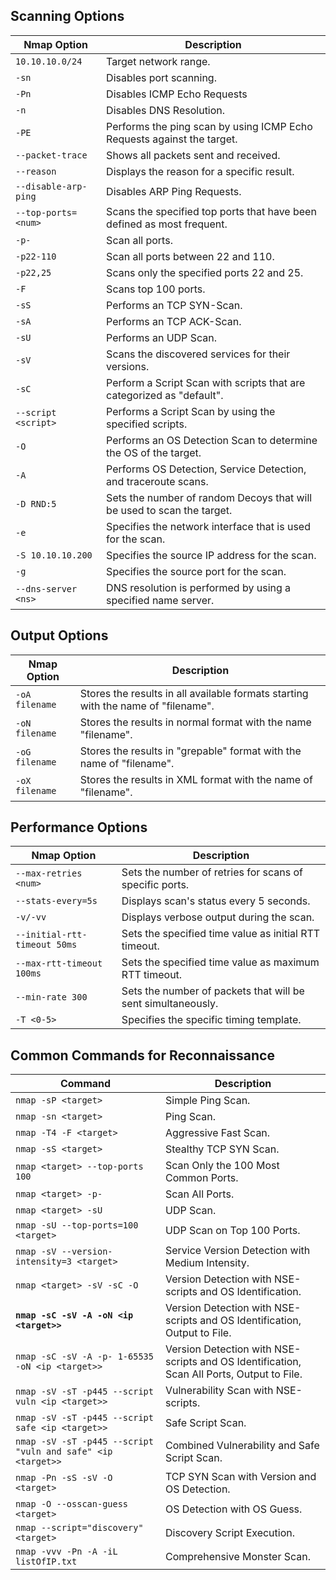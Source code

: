 <h2>Scanning Options</h2>
<div class="table-responsive"><table class="table table-striped text-left">
<thead>
<tr>
<th><strong>Nmap Option</strong></th>
<th><strong>Description</strong></th>
</tr>
</thead>
<tbody>
<tr>
<td><code>10.10.10.0/24</code></td>
<td>Target network range.</td>
</tr>
<tr>
<td><code>-sn</code></td>
<td>Disables port scanning.</td>
</tr>
<tr>
<td><code>-Pn</code></td>
<td>Disables ICMP Echo Requests</td>
</tr>
<tr>
<td><code>-n</code></td>
<td>Disables DNS Resolution.</td>
</tr>
<tr>
<td><code>-PE</code></td>
<td>Performs the ping scan by using ICMP Echo Requests against the target.</td>
</tr>
<tr>
<td><code>--packet-trace</code></td>
<td>Shows all packets sent and received.</td>
</tr>
<tr>
<td><code>--reason</code></td>
<td>Displays the reason for a specific result.</td>
</tr>
<tr>
<td><code>--disable-arp-ping</code></td>
<td>Disables ARP Ping Requests.</td>
</tr>
<tr>
<td><code>--top-ports=&lt;num&gt;</code></td>
<td>Scans the specified top ports that have been defined as most frequent.</td>
</tr>
<tr>
<td><code>-p-</code></td>
<td>Scan all ports.</td>
</tr>
<tr>
<td><code>-p22-110</code></td>
<td>Scan all ports between 22 and 110.</td>
</tr>
<tr>
<td><code>-p22,25</code></td>
<td>Scans only the specified ports 22 and 25.</td>
</tr>
<tr>
<td><code>-F</code></td>
<td>Scans top 100 ports.</td>
</tr>
<tr>
<td><code>-sS</code></td>
<td>Performs an TCP SYN-Scan.</td>
</tr>
<tr>
<td><code>-sA</code></td>
<td>Performs an TCP ACK-Scan.</td>
</tr>
<tr>
<td><code>-sU</code></td>
<td>Performs an UDP Scan.</td>
</tr>
<tr>
<td><code>-sV</code></td>
<td>Scans the discovered services for their versions.</td>
</tr>
<tr>
<td><code>-sC</code></td>
<td>Perform a Script Scan with scripts that are categorized as "default".</td>
</tr>
<tr>
<td><code>--script &lt;script&gt;</code></td>
<td>Performs a Script Scan by using the specified scripts.</td>
</tr>
<tr>
<td><code>-O</code></td>
<td>Performs an OS Detection Scan to determine the OS of the target.</td>
</tr>
<tr>
<td><code>-A</code></td>
<td>Performs OS Detection, Service Detection, and traceroute scans.</td>
</tr>
<tr>
<td><code>-D RND:5</code></td>
<td>Sets the number of random Decoys that will be used to scan the target.</td>
</tr>
<tr>
<td><code>-e</code></td>
<td>Specifies the network interface that is used for the scan.</td>
</tr>
<tr>
<td><code>-S 10.10.10.200</code></td>
<td>Specifies the source IP address for the scan.</td>
</tr>
<tr>
<td><code>-g</code></td>
<td>Specifies the source port for the scan.</td>
</tr>
<tr>
<td><code>--dns-server &lt;ns&gt;</code></td>
<td>DNS resolution is performed by using a specified name server.</td>
</tr>
</tbody>
</table></div>
<h2>Output Options</h2>
<div class="table-responsive"><table class="table table-striped text-left">
<thead>
<tr>
<th><strong>Nmap Option</strong></th>
<th><strong>Description</strong></th>
</tr>
</thead>
<tbody>
<tr>
<td><code>-oA filename</code></td>
<td>Stores the results in all available formats starting with the name of "filename".</td>
</tr>
<tr>
<td><code>-oN filename</code></td>
<td>Stores the results in normal format with the name "filename".</td>
</tr>
<tr>
<td><code>-oG filename</code></td>
<td>Stores the results in "grepable" format with the name of "filename".</td>
</tr>
<tr>
<td><code>-oX filename</code></td>
<td>Stores the results in XML format with the name of "filename".</td>
</tr>
</tbody>
</table></div>
<h2>Performance Options</h2>
<div class="table-responsive"><table class="table table-striped text-left">
<thead>
<tr>
<th><strong>Nmap Option</strong></th>
<th><strong>Description</strong></th>
</tr>
</thead>
<tbody>
<tr>
<td><code>--max-retries &lt;num&gt;</code></td>
<td>Sets the number of retries for scans of specific ports.</td>
</tr>
<tr>
<td><code>--stats-every=5s</code></td>
<td>Displays scan's status every 5 seconds.</td>
</tr>
<tr>
<td><code>-v/-vv</code></td>
<td>Displays verbose output during the scan.</td>
</tr>
<tr>
<td><code>--initial-rtt-timeout 50ms</code></td>
<td>Sets the specified time value as initial RTT timeout.</td>
</tr>
<tr>
<td><code>--max-rtt-timeout 100ms</code></td>
<td>Sets the specified time value as maximum RTT timeout.</td>
</tr>
<tr>
<td><code>--min-rate 300</code></td>
<td>Sets the number of packets that will be sent simultaneously.</td>
</tr>
<tr>
<td><code>-T &lt;0-5&gt;</code></td>
<td>Specifies the specific timing template.</td>
</tr>
</tbody>
</table>
</div>
<h2>Common Commands for Reconnaissance</h2>
<div class="table-responsive"><table class="table table-striped text-left">
<thead>
<tr>
<th><strong>Command</strong></th>
<th><strong>Description</strong></th>
</tr>
</thead>
<tbody>
<tr>
<td><code>nmap -sP &lt;target&gt;</code></td>
<td>Simple Ping Scan. <!-- Discover live hosts using a simple ping scan. --></td>
</tr>
<tr>
<td><code>nmap -sn &lt;target&gt;</code></td>
<td>Ping Scan. <!-- Perform a ping scan (no port scan) to determine which hosts are up. --></td>
</tr>
<tr>
<td><code>nmap -T4 -F &lt;target&gt;</code></td>
<td>Aggressive Fast Scan. <!-- Perform a fast scan with aggressive timing options to discover open ports on live hosts. --></td>
</tr>
<tr>
<td><code>nmap -sS &lt;target&gt;</code></td>
<td>Stealthy TCP SYN Scan. <!-- Stealthy scan using TCP SYN packets to discover open ports without completing the full connection. --></td>
</tr>
<tr>
<td><code>nmap &lt;target&gt --top-ports 100</code></td>
<td>Scan Only the 100 Most Common Ports. <!-- Scan only the top 100 most common ports -->
</td>
</tr>
<tr>
<td><code>nmap &lt;target&gt -p-</code></td>
<td>Scan All Ports. <!-- Scan all 65535 ports on the target. Can take longer to complete. --></td>
</tr>
<tr>
<td><code>nmap &lt;target&gt -sU</code></td>
<td>UDP Scan. <!-- Scan for open UDP ports on the target. --></td>
</tr>
<tr>
<td><code>nmap -sU --top-ports=100 &lt;target&gt;</code></td>
<td>UDP Scan on Top 100 Ports. <!-- Discover UDP services by scanning the top 100 ports. --></td>
</tr>
<tr>
<td><code>nmap -sV --version-intensity=3 &lt;target&gt;</code></td>
<td>Service Version Detection with Medium Intensity. <!-- Perform service version detection with medium intensity to balance accuracy and speed. --></td>
</tr>
<tr>
<td><code>nmap &lt;target&gt -sV -sC -O</code></td>
<td>Version Detection with NSE-scripts and OS Identification. <!-- Identify service versions, run default NSE scripts, and attempt OS detection. --></td>
</tr>
<tr>
<td><code><strong>nmap -sC -sV -A -oN &lt;ip &lt;target&gt&gt;</strong></code></td>
<td>Version Detection with NSE-scripts and OS Identification, Output to File. <!-- Run default NSE scripts, identify service versions, attempt OS detection, and save output to a file. --></td>
</tr>
<tr>
<td><code>nmap -sC -sV -A -p- 1-65535 -oN &lt;ip &lt;target&gt&gt;</code></td>
<td>Version Detection with NSE-scripts and OS Identification, Scan All Ports, Output to File. <!-- Similar to the above command, but scans all 65535 ports on the target. --></td>
</tr>
<tr>
<td><code>nmap -sV -sT -p445 --script vuln &lt;ip &lt;target&gt&gt;</code></td>
<td>Vulnerability Scan with NSE-scripts. <!-- Scan port 445 (commonly associated with SMB) and run vulnerability detection scripts. --></td>
</tr>
<tr>
<td><code>nmap -sV -sT -p445 --script safe &lt;ip &lt;target&gt&gt;</code></td>
<td>Safe Script Scan. <!-- Scan port 445 (commonly associated with SMB) and run safe scripts for non-intrusive information gathering. --></td>
</tr>
<tr>
<td><code>nmap -sV -sT -p445 --script "vuln and safe" &lt;ip &lt;target&gt&gt;</code></td>
<td>Combined Vulnerability and Safe Script Scan. <!-- Scan port 445 (commonly associated with SMB) and run both vulnerability detection and safe scripts. --></td>
</tr>
<tr>
<td><code>nmap -Pn -sS -sV -O &lt;target&gt;</code></td>
<td>TCP SYN Scan with Version and OS Detection. <!-- Perform a TCP SYN scan with service version detection and OS detection, skipping host discovery. --></td>
</tr>
<tr>
<td><code>nmap -O --osscan-guess &lt;target&gt;</code></td>
<td>OS Detection with OS Guess. <!-- Attempt to guess the OS of the target without pinging. --></td>
</tr>
<tr>
<td><code>nmap --script="discovery" &lt;target&gt;</code></td>
<td>Discovery Script Execution. <!-- Run discovery scripts to gather additional information about the target network. --></td>
</tr>
<tr>
<td><code>nmap -vvv -Pn -A -iL listOfIP.txt</code></td>
<td>Comprehensive Monster Scan. <!-- Perform an aggressive scan including OS detection, service version detection, script scanning, and host discovery on a list of targets from a file. --></td>
</tr>
</tbody>
</table>
</div>
